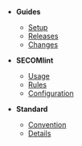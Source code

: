 - **Guides**

  - [Setup](setup.md)
  - [Releases](releases.md)
  - [Changes](changes.md)

- **SECOMlint**

  - [Usage](usage.md)
  - [Rules](secomlint-rules.md)
  - [Configuration](config.md)

- **Standard**
  - [Convention](convention.md)
  - [Details](fields.md)
 



